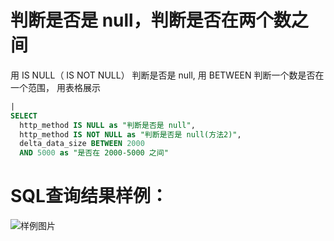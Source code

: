 # 判断是否是 null，判断是否在两个数之间

用 IS NULL（ IS NOT NULL） 判断是否是 null,
用 BETWEEN 判断一个数是否在一个范围，
用表格展示



```SQL
|
SELECT
  http_method IS NULL as "判断是否是 null",
  http_method IS NOT NULL as "判断是否是 null(方法2)",
  delta_data_size BETWEEN 2000
  AND 5000 as "是否在 2000-5000 之间"
```

# SQL查询结果样例：

![样例图片](https://img.alicdn.com/tfs/TB1bHtIfBFR4u4jSZFPXXanzFXa-673-329.png)